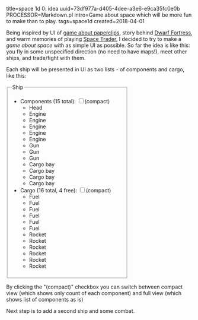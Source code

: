 title=space 1d 0: idea
uuid=73df977a-d405-4dee-a3e6-e9ca35fc0e0b
PROCESSOR=Markdown.pl
intro=Game about space which will be more fun to make than to play.
tags=space1d
created=2018-04-01

Being inspired by UI of [game about paperclips][p], story behind [Dwarf Fortress][df], and warm memories of playing [Space Trader][st],
I decided to try to make a _game about space_ with as simple UI as possible.
So far the idea is like this: you fly in some unspecified direction (no need to have maps!),
meet other ships, and trade/fight with them.

[p]: https://www.decisionproblem.com/paperclips/index2.html
[df]: https://en.wikipedia.org/wiki/Dwarf_Fortress
[st]: https://en.wikipedia.org/wiki/Space_Trader_(Palm_OS)

Each ship will be presented in UI as two lists - of components and cargo, like this:

<div>
<style>
.ship {display:inline-block; width:300px}
.compact:checked ~ ul:not(.compact) {display:none}
.compact:not(:checked) ~ ul.compact {display:none}
</style>
<fieldset class="ship">
        <legend>Ship</legend>
        <ul>
                <li>Components (<span class="components-count">15</span> total):
                        <input type="checkbox" class="compact" id="components-compact"><label for="components-compact">(compact)</label>
                        <ul class="compact">
                                <li>Head</li>
                                <li>Engine x5</li>
                                <li>Gun x3</li>
                                <li>Cargo bay x4</li>
                        </ul>
                        <ul>
                                <li>Head</li>
                                <li>Engine</li>
                                <li>Engine</li>
                                <li>Engine</li>
                                <li>Engine</li>
                                <li>Engine</li>
                                <li>Gun</li>
                                <li>Gun</li>
                                <li>Gun</li>
                                <li>Cargo bay</li>
                                <li>Cargo bay</li>
                                <li>Cargo bay</li>
                                <li>Cargo bay</li>
                        </ul>
                </li>
                <li>Cargo (<span class="cargo-count">16</span> total, <span class="cargo-free">4</span> free):
                        <input type="checkbox" class="compact" id="cargo-compact"><label for="cargo-compact">(compact)</label>
                        <ul class="compact">
                                <li>Fuel x6</li>
                                <li>Rocket x6</li>
                        </ul>
                        <ul>
                                <li>Fuel</li>
                                <li>Fuel</li>
                                <li>Fuel</li>
                                <li>Fuel</li>
                                <li>Fuel</li>
                                <li>Fuel</li>
                                <li>Rocket</li>
                                <li>Rocket</li>
                                <li>Rocket</li>
                                <li>Rocket</li>
                                <li>Rocket</li>
                                <li>Rocket</li>
                        </ul>
                </li>
        </ul>
</fieldset
</div>

By clicking the "(compact)" checkbox you can switch between
compact view (which shows only count of each component)
and
full view (which shows list of components as is)

Next step is to add a second ship and some combat.

